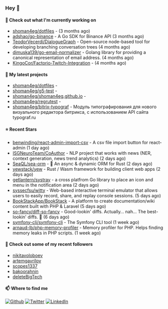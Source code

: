 ### Hey 👋

#### 👷 Check out what I'm currently working on

- [shoman4eg/dotfiles](https://github.com/shoman4eg/dotfiles) -  (3 months ago)
- [adshao/go-binance](https://github.com/adshao/go-binance) - A Go SDK for Binance API (3 months ago)
- [TeodorVecerdi/DialogueGraph](https://github.com/TeodorVecerdi/DialogueGraph) - Open-source node-based tool for developing branching conversation trees (4 months ago)
- [dimuska139/go-email-normalizer](https://github.com/dimuska139/go-email-normalizer) - Golang library for providing a canonical representation of email address. (4 months ago)
- [KingoCor/Factorio-Twitch-Integration](https://github.com/KingoCor/Factorio-Twitch-Integration) -  (4 months ago)

#### 🌱 My latest projects

- [shoman4eg/dotfiles](https://github.com/shoman4eg/dotfiles) - 
- [shoman4eg/g5-test](https://github.com/shoman4eg/g5-test) - 
- [shoman4eg/shoman4eg.github.io](https://github.com/shoman4eg/shoman4eg.github.io) - 
- [shoman4eg/regrutest](https://github.com/shoman4eg/regrutest) - 
- [shoman4eg/bitrix-typograf](https://github.com/shoman4eg/bitrix-typograf) - Модуль типографирования для нового визуального редактора битрикса, с использованием API сайта typograf.ru

#### ⭐ Recent Stars

- [benwinding/react-admin-import-csv](https://github.com/benwinding/react-admin-import-csv) - A csv file import button for react-admin (1 day ago)
- [ISGNeuroTeam/CoAuthor](https://github.com/ISGNeuroTeam/CoAuthor) - NLP project that works with news (NER, context generation, news trend analytics) (2 days ago)
- [SeaQL/sea-orm](https://github.com/SeaQL/sea-orm) - 🐚 An async &amp; dynamic ORM for Rust (2 days ago)
- [yewstack/yew](https://github.com/yewstack/yew) - Rust / Wasm framework for building client web apps (2 days ago)
- [getlantern/systray](https://github.com/getlantern/systray) - a cross platfrom Go library to place an icon and menu in the notification area (2 days ago)
- [syssecfsu/witty](https://github.com/syssecfsu/witty) - Web-based interactive terminal emulator that allows users to easily record, share, and replay console sessions.  (5 days ago)
- [BookStackApp/BookStack](https://github.com/BookStackApp/BookStack) - A platform to create documentation/wiki content built with PHP &amp; Laravel (5 days ago)
- [so-fancy/diff-so-fancy](https://github.com/so-fancy/diff-so-fancy) - Good-lookin&#39; diffs. Actually… nah… The best-lookin&#39; diffs. :tada: (6 days ago)
- [symfony-cli/symfony-cli](https://github.com/symfony-cli/symfony-cli) - The Symfony CLI tool (1 week ago)
- [arnaud-lb/php-memory-profiler](https://github.com/arnaud-lb/php-memory-profiler) - Memory profiler for PHP. Helps finding memory leaks in PHP scripts. (1 week ago)

#### 👯 Check out some of my recent followers

- [nikitavoloboev](https://github.com/nikitavoloboev)
- [artemgavrilov](https://github.com/artemgavrilov)
- [scopes1337](https://github.com/scopes1337)
- [bakoorahnin](https://github.com/bakoorahnin)
- [deleteBigTech](https://github.com/deleteBigTech)


#### 📫 Where to find me
<p>
<a href="https://github.com/shoman4eg" target="_blank"><img alt="Github" src="https://img.shields.io/badge/GitHub-%2312100E.svg?&style=for-the-badge&logo=Github&logoColor=white" /></a>
<a href="https://twitter.com/shoman4eg" target="_blank"><img alt="Twitter" src="https://img.shields.io/badge/twitter-%231DA1F2.svg?&style=for-the-badge&logo=twitter&logoColor=white" /></a>
<a href="https://www.linkedin.com/in/artemdubinin/" target="_blank"><img alt="LinkedIn" src="https://img.shields.io/badge/linkedin-%230077B5.svg?&style=for-the-badge&logo=linkedin&logoColor=white" /></a>
</p>
